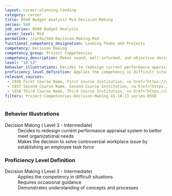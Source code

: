 ```yaml
---
layout: career-planning-landing
category: career
title: 0560 Budget Analysis Mid Decision Making
series: 560
job_series: 0560 Budget Analysis
career_level: Mid
permalink: /cards/560-Decision-Making-Mid
functional_competency_designation: Leading Teams and Projects
competency: Decision Making
competency_group: Project Competencies
competency_description: Makes sound, well-informed, and objective decisions; perceives the impact and implications of decisions; commits to action, even in uncertain situations, to accomplish organizational goals; causes change 
level: "10-13"
behavior_illustrations: Decides to redesign current performance appraisal system to better meet organizational needs ? Makes the decision to solve controversial workplace issue by establishing an employee task force
proficiency_level_definition: Applies the competency in difficult situations ? Requires occasional guidance ? Demonstrates understanding of concepts and processes
relevant_courses: 
 - 1936 First Course Name, First Course Institution, <a href="https://www.cfo.gov">www.cfo.gov</a>
 - 1937 Second Course Name, Second Course Institution, <a href="https://www.cfo.gov">www.cfo.gov</a>
 - 1938 Third Course Name, Third Course Institution, <a href="https://www.cfo.gov">www.cfo.gov</a>
filters: Project-Competencies-Decision-Making GS-10-13 series-0560
---
```


<div class="desktop:grid-col-6 margin-y-205">
  <div class="border-top-05 bg-white padding-2 shadow-5 height-full members-hover border-1px border-gray-30 border-top-orange radius-lg">
    <h3>Behavior Illustrations</h3>
    <dl class="text-base"><dt>Decision Making ( Level 3 - Intermediate)</dt><dd>Decides to redesign current performance appraisal system to better meet organizational needs </dd><dd> Makes the decision to solve controversial workplace issue by establishing an employee task force</dd></dl>
  </div>
</div>
<div class="desktop:grid-col-6 margin-y-205">
  <div class="border-top-05 bg-white padding-2 shadow-5 height-full members-hover border-1px border-gray-30 border-top-orange radius-lg">
    <h3>Proficiency Level Definition</h3>
    <dl class="text-base"><dt>Decision Making ( Level 3 - Intermediate)</dt><dd>Applies the competency in difficult situations </dd><dd> Requires occasional guidance </dd><dd> Demonstrates understanding of concepts and processes</dd></dl>
  </div>
</div>